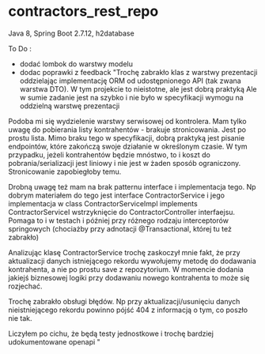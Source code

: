 # contractors_rest_repo
Java 8, Spring Boot 2.7.12, h2database


To Do : 
- dodać lombok do warstwy modelu
- dodac poprawki z feedback
  "Trochę zabrakło klas z warstwy prezentacji oddzielając implementację ORM od udostępnionego API (tak zwana warstwa DTO). 
W tym projekcie to nieistotne, ale jest dobrą praktyką
Ale w sumie zadanie jest na szybko i nie było w specyfikacji wymogu na oddzielną warstwę prezentacji

Podoba mi się wydzielenie warstwy serwisowej od kontrolera. Mam tylko uwagę do pobierania listy kontrahentów - brakuje stronicowania. Jest po prostu lista. Mimo braku tego w specyfikacji, dobrą praktyką jest pisanie endpointów, które zakończą swoje działanie w określonym czasie. W tym przypadku, jeżeli kontrahentów będzie mnóstwo, to i koszt do pobrania/serializacji jest liniowy i nie jest w żaden sposób ograniczony.
Stronicowanie zapobiegłoby temu.

Drobną uwagę też mam na brak patternu interface​ i implementacja tego. Np dobrym materiałem do tego jest interface ContractorService​
i jego implementacja w class ContractorServiceImpl implements ContractorService​
I wstrzyknięcie do ContractorController​ interfaejsu.
Pomaga to i w testach i później przy różnego rodzaju interceptorów springowych (chociażby przy adnotacji @Transactional​, której tu też zabrakło)

Analizując klasę ContractorService​ trochę zaskoczył mnie fakt, że przy aktualizacji danych istniejącego rekordu wywołujemy metodę do dodawania kontrahenta, a nie po prostu save​ z repozytorium. W momencie dodania jakiejś biznesowej logiki przy dodawaniu nowego kontrahenta to może się rozjechać.

Trochę zabrakło obsługi błędów. Np przy aktualizacji/usunięciu danych nieistniejącego rekordu powinno pójść 404 z informacją o tym, co poszło nie tak.

Liczyłem po cichu, że będą testy jednostkowe i trochę bardziej udokumentowane openapi
"
